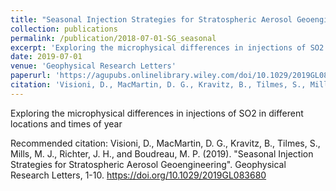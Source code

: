 ```yaml
---
title: "Seasonal Injection Strategies for Stratospheric Aerosol Geoengineering"
collection: publications
permalink: /publication/2018-07-01-SG_seasonal
excerpt: 'Exploring the microphysical differences in injections of SO2 in different locations and times of year'
date: 2019-07-01
venue: 'Geophysical Research Letters'
paperurl: 'https://agupubs.onlinelibrary.wiley.com/doi/10.1029/2019GL083680'
citation: 'Visioni, D., MacMartin, D. G., Kravitz, B., Tilmes, S., Mills, M. J., Richter, J. H., and Boudreau, M. P. (2019). &quot;Seasonal Injection Strategies for Stratospheric Aerosol Geoengineering&quot;. Geophysical Research Letters, 1-10. https://doi.org/10.1029/2019GL083680'
---
```

Exploring the microphysical differences in injections of SO2 in different locations and times of year

Recommended citation: Visioni, D., MacMartin, D. G., Kravitz, B., Tilmes, S., Mills, M. J., Richter, J. H., and Boudreau, M. P. (2019). &quot;Seasonal Injection Strategies for Stratospheric Aerosol Geoengineering&quot;. Geophysical Research Letters, 1-10. https://doi.org/10.1029/2019GL083680